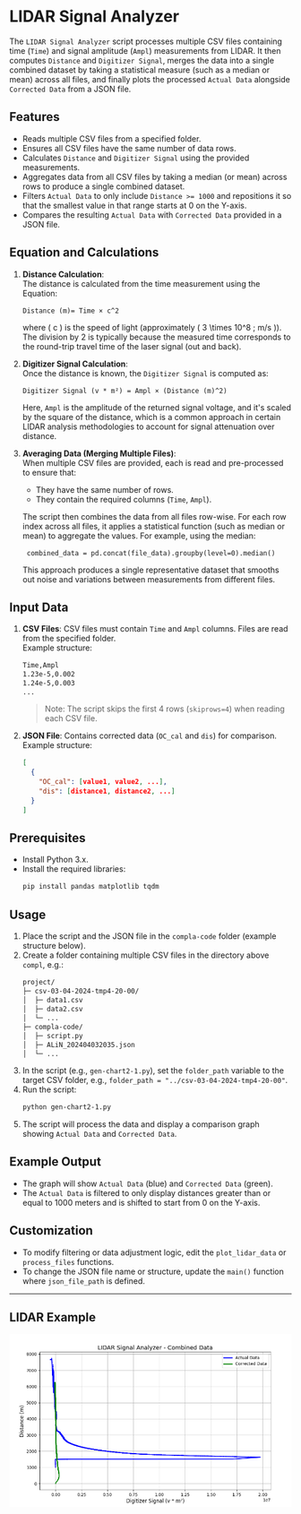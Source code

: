 # LIDAR Signal Analyzer
The `LIDAR Signal Analyzer` script processes multiple CSV files containing time (`Time`) and signal amplitude (`Ampl`) measurements from LIDAR. It then computes `Distance` and `Digitizer Signal`, merges the data into a single combined dataset by taking a statistical measure (such as a median or mean) across all files, and finally plots the processed `Actual Data` alongside `Corrected Data` from a JSON file.

## Features

- Reads multiple CSV files from a specified folder.
- Ensures all CSV files have the same number of data rows.
- Calculates `Distance` and `Digitizer Signal` using the provided measurements.
- Aggregates data from all CSV files by taking a median (or mean) across rows to produce a single combined dataset.
- Filters `Actual Data` to only include `Distance >= 1000` and repositions it so that the smallest value in that range starts at 0 on the Y-axis.
- Compares the resulting `Actual Data` with `Corrected Data` provided in a JSON file.

## Equation and Calculations

1. **Distance Calculation**:  
   The distance is calculated from the time measurement using the Equation:
   ```
   Distance (m)= Time × c^2
   ```
   where \( c \) is the speed of light (approximately \( 3 \times 10^8 \; m/s \)).  
   The division by 2 is typically because the measured time corresponds to the round-trip travel time of the laser signal (out and back).

2. **Digitizer Signal Calculation**:  
   Once the distance is known, the `Digitizer Signal` is computed as:
   ```
   Digitizer Signal (v * m²) = Ampl × (Distance (m)^2)
   ```
   Here, `Ampl` is the amplitude of the returned signal voltage, and it's scaled by the square of the distance, which is a common approach in certain LIDAR analysis methodologies to account for signal attenuation over distance.

3. **Averaging Data (Merging Multiple Files)**:  
   When multiple CSV files are provided, each is read and pre-processed to ensure that:
   - They have the same number of rows.
   - They contain the required columns (`Time`, `Ampl`).
   
   The script then combines the data from all files row-wise. For each row index across all files, it applies a statistical function (such as median or mean) to aggregate the values. For example, using the median:
   ```
    combined_data = pd.concat(file_data).groupby(level=0).median()
   ```
   This approach produces a single representative dataset that smooths out noise and variations between measurements from different files.


## Input Data

1. **CSV Files**: CSV files must contain `Time` and `Ampl` columns. Files are read from the specified folder.  
   Example structure:
   ```
   Time,Ampl
   1.23e-5,0.002
   1.24e-5,0.003
   ...
   ```

   > Note: The script skips the first 4 rows (`skiprows=4`) when reading each CSV file.

2. **JSON File**: Contains corrected data (`OC_cal` and `dis`) for comparison.  
   Example structure:
   ```json
   [
     {
       "OC_cal": [value1, value2, ...],
       "dis": [distance1, distance2, ...]
     }
   ]
   ```

## Prerequisites

- Install Python 3.x.
- Install the required libraries:
  ```bash
  pip install pandas matplotlib tqdm
  ```

## Usage

1. Place the script and the JSON file in the `compla-code` folder (example structure below).
2. Create a folder containing multiple CSV files in the directory above `compl`, e.g.:
   ```
   project/
   ├─ csv-03-04-2024-tmp4-20-00/
   │  ├─ data1.csv
   │  ├─ data2.csv
   │  └─ ...
   ├─ compla-code/
   │  ├─ script.py
   │  ├─ ALiN_202404032035.json
   │  └─ ...
   ```
3. In the script (e.g., `gen-chart2-1.py`), set the `folder_path` variable to the target CSV folder, e.g., `folder_path = "../csv-03-04-2024-tmp4-20-00"`.
4. Run the script:
   ```bash
   python gen-chart2-1.py
   ```
5. The script will process the data and display a comparison graph showing `Actual Data` and `Corrected Data`.

## Example Output

- The graph will show `Actual Data` (blue) and `Corrected Data` (green).
- The `Actual Data` is filtered to only display distances greater than or equal to 1000 meters and is shifted to start from 0 on the Y-axis.

## Customization

- To modify filtering or data adjustment logic, edit the `plot_lidar_data` or `process_files` functions.
- To change the JSON file name or structure, update the `main()` function where `json_file_path` is defined.

---

## LIDAR Example
![LIDAR Plot](png/03-04-2024-tmp4-20-00/compla/0002.png )
